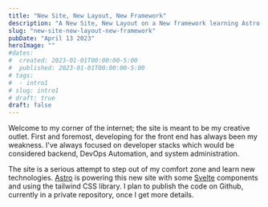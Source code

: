```yaml
---
title: "New Site, New Layout, New Framework"
description: "A New Site, New Layout on a New framework learning Astro 2.0"
slug: "new-site-new-layout-new-framework"
pubDate: "April 13 2023"
heroImage: ""
#dates:
#  created: 2023-01-01T00:00:00-5:00
#  published: 2023-01-01T00:00:00-5:00
# tags:
#  - intro1
# slug: intro1
# draft: true
draft: false
---
```


Welcome to my corner of the internet; the site is meant to be my creative outlet. First and foremost, developing for the front end has always been my weakness. I've always focused on developer stacks which would be considered backend, DevOps Automation, and system administration.

The site is a serious attempt to step out of my comfort zone and 
learn new technologies. [Astro](https://astro.build) is powering this new site with some [Svelte](https://svelte.dev) components and using the tailwind CSS library. I plan to publish the code
on Github, currently in a private repository, once I get more details.
